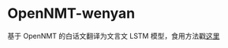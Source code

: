 # OpenNMT-wenyan

基于 OpenNMT 的白话文翻译为文言文 LSTM 模型，食用方法戳[这里](https://tseing.github.io/sui-sui-nian/2022-12-16-opennmt-tutorial-quickstart.html)